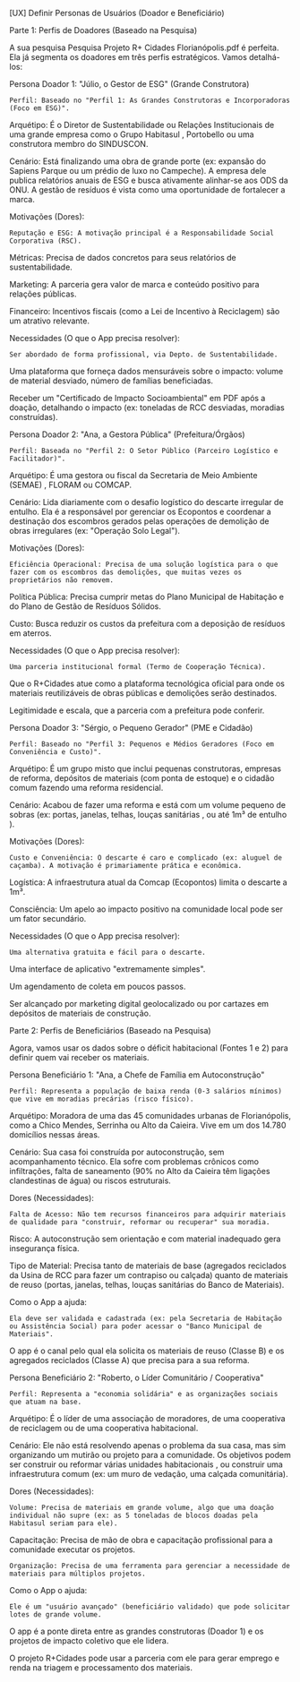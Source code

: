 [UX] Definir Personas de Usuários (Doador e Beneficiário)

Parte 1: Perfis de Doadores (Baseado na Pesquisa)

A sua pesquisa Pesquisa Projeto R+ Cidades Florianópolis.pdf é perfeita. Ela já segmenta os doadores em três perfis estratégicos. Vamos detalhá-los:

Persona Doador 1: "Júlio, o Gestor de ESG" (Grande Construtora)

    Perfil: Baseado no "Perfil 1: As Grandes Construtoras e Incorporadoras (Foco em ESG)".

Arquétipo: É o Diretor de Sustentabilidade ou Relações Institucionais de uma grande empresa como o Grupo Habitasul , Portobello ou uma construtora membro do SINDUSCON.

Cenário: Está finalizando uma obra de grande porte (ex: expansão do Sapiens Parque ou um prédio de luxo no Campeche). A empresa dele publica relatórios anuais de ESG e busca ativamente alinhar-se aos ODS da ONU. A gestão de resíduos é vista como uma oportunidade de fortalecer a marca.

Motivações (Dores):

    Reputação e ESG: A motivação principal é a Responsabilidade Social Corporativa (RSC).

Métricas: Precisa de dados concretos para seus relatórios de sustentabilidade.

Marketing: A parceria gera valor de marca e conteúdo positivo para relações públicas.

Financeiro: Incentivos fiscais (como a Lei de Incentivo à Reciclagem) são um atrativo relevante.

Necessidades (O que o App precisa resolver):

    Ser abordado de forma profissional, via Depto. de Sustentabilidade.

Uma plataforma que forneça dados mensuráveis sobre o impacto: volume de material desviado, número de famílias beneficiadas.

Receber um "Certificado de Impacto Socioambiental" em PDF após a doação, detalhando o impacto (ex: toneladas de RCC desviadas, moradias construídas).

Persona Doador 2: "Ana, a Gestora Pública" (Prefeitura/Órgãos)

    Perfil: Baseada no "Perfil 2: O Setor Público (Parceiro Logístico e Facilitador)".

Arquétipo: É uma gestora ou fiscal da Secretaria de Meio Ambiente (SEMAE) , FLORAM ou COMCAP.

Cenário: Lida diariamente com o desafio logístico do descarte irregular de entulho. Ela é a responsável por gerenciar os Ecopontos e coordenar a destinação dos escombros gerados pelas operações de demolição de obras irregulares (ex: "Operação Solo Legal").

Motivações (Dores):

    Eficiência Operacional: Precisa de uma solução logística para o que fazer com os escombros das demolições, que muitas vezes os proprietários não removem.

Política Pública: Precisa cumprir metas do Plano Municipal de Habitação e do Plano de Gestão de Resíduos Sólidos.

Custo: Busca reduzir os custos da prefeitura com a deposição de resíduos em aterros.

Necessidades (O que o App precisa resolver):

    Uma parceria institucional formal (Termo de Cooperação Técnica).

Que o R+Cidades atue como a plataforma tecnológica oficial para onde os materiais reutilizáveis de obras públicas e demolições serão destinados.

Legitimidade e escala, que a parceria com a prefeitura pode conferir.

Persona Doador 3: "Sérgio, o Pequeno Gerador" (PME e Cidadão)

    Perfil: Baseado no "Perfil 3: Pequenos e Médios Geradores (Foco em Conveniência e Custo)".

Arquétipo: É um grupo misto que inclui pequenas construtoras, empresas de reforma, depósitos de materiais (com ponta de estoque) e o cidadão comum fazendo uma reforma residencial.

Cenário: Acabou de fazer uma reforma e está com um volume pequeno de sobras (ex: portas, janelas, telhas, louças sanitárias , ou até 1m³ de entulho ).

Motivações (Dores):

    Custo e Conveniência: O descarte é caro e complicado (ex: aluguel de caçamba). A motivação é primariamente prática e econômica.

Logística: A infraestrutura atual da Comcap (Ecopontos) limita o descarte a 1m³.

Consciência: Um apelo ao impacto positivo na comunidade local pode ser um fator secundário.

Necessidades (O que o App precisa resolver):

    Uma alternativa gratuita e fácil para o descarte.

Uma interface de aplicativo "extremamente simples".

Um agendamento de coleta em poucos passos.

Ser alcançado por marketing digital geolocalizado ou por cartazes em depósitos de materiais de construção.

Parte 2: Perfis de Beneficiários (Baseado na Pesquisa)

Agora, vamos usar os dados sobre o déficit habitacional (Fontes 1 e 2) para definir quem vai receber os materiais.

Persona Beneficiário 1: "Ana, a Chefe de Família em Autoconstrução"

    Perfil: Representa a população de baixa renda (0-3 salários mínimos) que vive em moradias precárias (risco físico).

Arquétipo: Moradora de uma das 45 comunidades urbanas de Florianópolis, como a Chico Mendes, Serrinha ou Alto da Caieira. Vive em um dos 14.780 domicílios nessas áreas.

Cenário: Sua casa foi construída por autoconstrução, sem acompanhamento técnico. Ela sofre com problemas crônicos como infiltrações, falta de saneamento (90% no Alto da Caieira têm ligações clandestinas de água) ou riscos estruturais.

Dores (Necessidades):

    Falta de Acesso: Não tem recursos financeiros para adquirir materiais de qualidade para "construir, reformar ou recuperar" sua moradia.

Risco: A autoconstrução sem orientação e com material inadequado gera insegurança física.

Tipo de Material: Precisa tanto de materiais de base (agregados reciclados da Usina de RCC para fazer um contrapiso ou calçada) quanto de materiais de reuso (portas, janelas, telhas, louças sanitárias do Banco de Materiais).

Como o App a ajuda:

    Ela deve ser validada e cadastrada (ex: pela Secretaria de Habitação ou Assistência Social) para poder acessar o "Banco Municipal de Materiais".

O app é o canal pelo qual ela solicita os materiais de reuso (Classe B) e os agregados reciclados (Classe A) que precisa para a sua reforma.

Persona Beneficiário 2: "Roberto, o Líder Comunitário / Cooperativa"

    Perfil: Representa a "economia solidária" e as organizações sociais que atuam na base.

Arquétipo: É o líder de uma associação de moradores, de uma cooperativa de reciclagem ou de uma cooperativa habitacional.

Cenário: Ele não está resolvendo apenas o problema da sua casa, mas sim organizando um mutirão ou projeto para a comunidade. Os objetivos podem ser construir ou reformar várias unidades habitacionais , ou construir uma infraestrutura comum (ex: um muro de vedação, uma calçada comunitária).

Dores (Necessidades):

    Volume: Precisa de materiais em grande volume, algo que uma doação individual não supre (ex: as 5 toneladas de blocos doadas pela Habitasul seriam para ele).

Capacitação: Precisa de mão de obra e capacitação profissional para a comunidade executar os projetos.

    Organização: Precisa de uma ferramenta para gerenciar a necessidade de materiais para múltiplos projetos.

Como o App o ajuda:

    Ele é um "usuário avançado" (beneficiário validado) que pode solicitar lotes de grande volume.

O app é a ponte direta entre as grandes construtoras (Doador 1) e os projetos de impacto coletivo que ele lidera.

O projeto R+Cidades pode usar a parceria com ele para gerar emprego e renda na triagem e processamento dos materiais.
